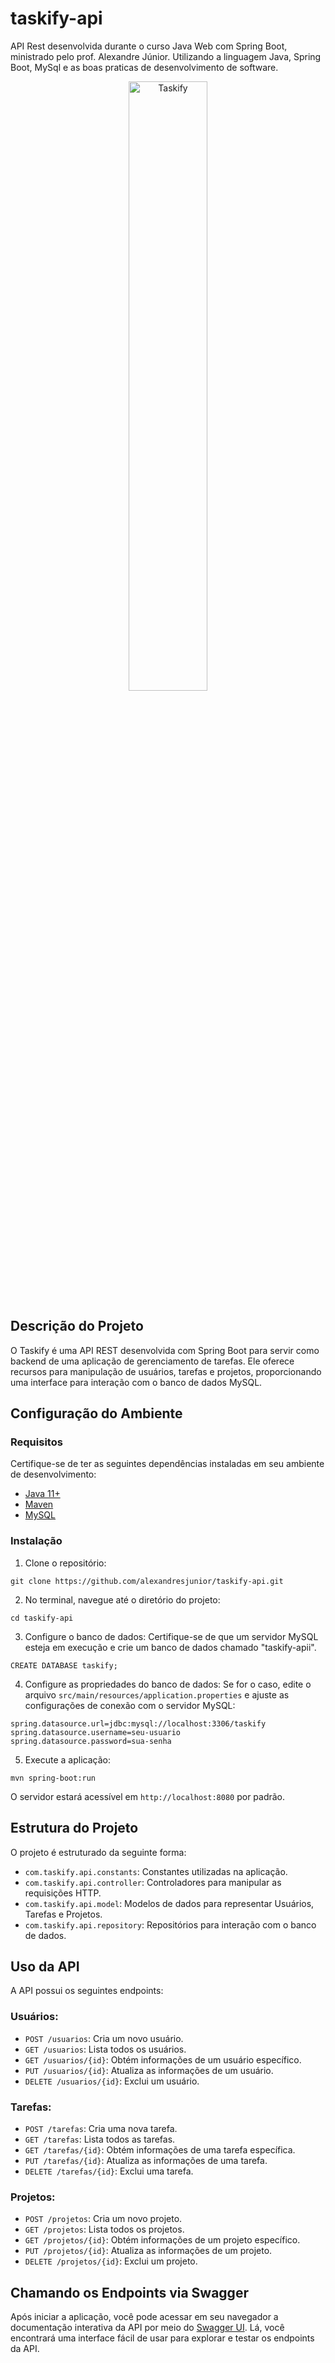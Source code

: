 # taskify-api

API Rest desenvolvida durante o curso Java Web com Spring Boot, ministrado pelo prof. Alexandre Júnior. Utilizando a linguagem Java, Spring Boot, MySql e as boas praticas de desenvolvimento de software.

<div align="center">
  <img src="https://github.com/alexandresjunior/taskify-api/assets/83607914/d0a78793-d53b-4d5e-a064-3c38c2fb5565" alt="Taskify" width="50%" />
</div>

## Descrição do Projeto
O Taskify é uma API REST desenvolvida com Spring Boot para servir como backend de uma aplicação de gerenciamento de tarefas. Ele oferece recursos para manipulação de usuários, tarefas e projetos, proporcionando uma interface para interação com o banco de dados MySQL.

## Configuração do Ambiente

### Requisitos
Certifique-se de ter as seguintes dependências instaladas em seu ambiente de desenvolvimento:

* [Java 11+](https://www.oracle.com/br/java/technologies/javase/jdk11-archive-downloads.html)
* [Maven](https://maven.apache.org/download.cgi)
* [MySQL](https://dev.mysql.com/downloads/installer/)

### Instalação
1. Clone o repositório:
```
git clone https://github.com/alexandresjunior/taskify-api.git
```
2. No terminal, navegue até o diretório do projeto:
```
cd taskify-api
```
3. Configure o banco de dados:
Certifique-se de que um servidor MySQL esteja em execução e crie um banco de dados chamado "taskify-apii".
```
CREATE DATABASE taskify;
```
4. Configure as propriedades do banco de dados:
Se for o caso, edite o arquivo `src/main/resources/application.properties` e ajuste as configurações de conexão com o servidor MySQL:
```
spring.datasource.url=jdbc:mysql://localhost:3306/taskify
spring.datasource.username=seu-usuario
spring.datasource.password=sua-senha
```
5. Execute a aplicação:
```
mvn spring-boot:run
```
O servidor estará acessível em `http://localhost:8080` por padrão.

## Estrutura do Projeto
O projeto é estruturado da seguinte forma:
* `com.taskify.api.constants`: Constantes utilizadas na aplicação.
* `com.taskify.api.controller`: Controladores para manipular as requisições HTTP.
* `com.taskify.api.model`: Modelos de dados para representar Usuários, Tarefas e Projetos.
* `com.taskify.api.repository`: Repositórios para interação com o banco de dados.

## Uso da API
A API possui os seguintes endpoints:

### Usuários:
* `POST /usuarios`: Cria um novo usuário.
* `GET /usuarios`: Lista todos os usuários.
* `GET /usuarios/{id}`: Obtém informações de um usuário específico.
* `PUT /usuarios/{id}`: Atualiza as informações de um usuário.
* `DELETE /usuarios/{id}`: Exclui um usuário.

### Tarefas:
* `POST /tarefas`: Cria uma nova tarefa.
* `GET /tarefas`: Lista todos as tarefas.
* `GET /tarefas/{id}`: Obtém informações de uma tarefa específica.
* `PUT /tarefas/{id}`: Atualiza as informações de uma tarefa.
* `DELETE /tarefas/{id}`: Exclui uma tarefa.

### Projetos:
* `POST /projetos`: Cria um novo projeto.
* `GET /projetos`: Lista todos os projetos.
* `GET /projetos/{id}`: Obtém informações de um projeto específico.
* `PUT /projetos/{id}`: Atualiza as informações de um projeto.
* `DELETE /projetos/{id}`: Exclui um projeto.

## Chamando os Endpoints via Swagger
Após iniciar a aplicação, você pode acessar em seu navegador a documentação interativa da API por meio do [Swagger UI](http://localhost:8080/swagger-ui.html). Lá, você encontrará uma interface fácil de usar para explorar e testar os endpoints da API.

